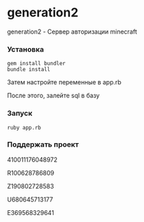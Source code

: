 generation2
===========

generation2 - Сервер авторизации minecraft

### Установка

	gem install bundler
	bundle install

Затем настройте переменные в app.rb

После этого, залейте sql в базу

### Запуск

	ruby app.rb
	
### Поддержать проект

410011176048972

R100628786809

Z190802728583

U680645713177

E369568329641